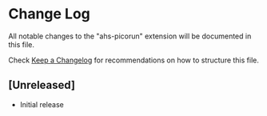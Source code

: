 # Change Log

All notable changes to the "ahs-picorun" extension will be documented in this file.

Check [Keep a Changelog](http://keepachangelog.com/) for recommendations on how to structure this file.

## [Unreleased]

- Initial release